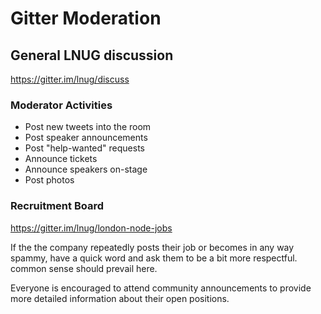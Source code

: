 # Gitter Moderation

## General LNUG discussion
https://gitter.im/lnug/discuss


### Moderator Activities
- Post new tweets into the room
- Post speaker announcements
- Post "help-wanted" requests
- Announce tickets
- Announce speakers on-stage
- Post photos

### Recruitment Board
https://gitter.im/lnug/london-node-jobs

If the the company repeatedly posts their job or becomes in any way spammy, have a quick word and ask them to be a bit more respectful. common sense should prevail here.

Everyone is encouraged to attend community announcements to provide more detailed information about their open positions.


